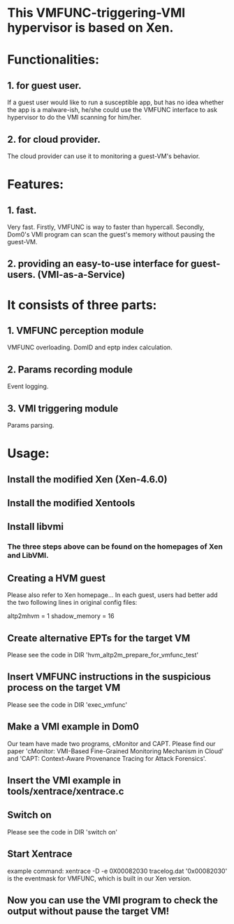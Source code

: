 # This VMFUNC-triggering-VMI hypervisor is based on Xen.

# Functionalities:
## 1. for guest user. 
If a guest user would like to run a susceptible app, but has no idea whether the app is a malware-ish, he/she could use the VMFUNC interface to ask hypervisor to do the VMI scanning for him/her.
## 2. for cloud provider. 
The cloud provider can use it to monitoring a guest-VM's behavior.

# Features:
## 1. fast. 
Very fast. Firstly, VMFUNC is way to faster than hypercall. Secondly, Dom0's VMI program can scan the guest's memory without pausing the guest-VM.
## 2. providing an easy-to-use interface for guest-users. (VMI-as-a-Service)

# It consists of three parts:
## 1. VMFUNC perception module
VMFUNC overloading.
DomID and eptp index calculation.
## 2. Params recording module
Event logging.
## 3. VMI triggering module
Params parsing.

# Usage:
## Install the modified Xen (Xen-4.6.0)
## Install the modified Xentools
## Install libvmi
### The three steps above can be found on the homepages of Xen and LibVMI.

## Creating a HVM guest
Please also refer to Xen homepage...
In each guest, users had better add the two following lines in original config files:

altp2mhvm = 1
shadow_memory = 16

## Create alternative EPTs for the target VM
Please see the code in DIR 'hvm_altp2m_prepare_for_vmfunc_test'

## Insert VMFUNC instructions in the suspicious process on the target VM
Please see the code in DIR 'exec_vmfunc'

## Make a VMI example in Dom0
Our team have made two programs, cMonitor and CAPT.
Please find our paper 'cMonitor: VMI-Based Fine-Grained Monitoring Mechanism in Cloud' and 'CAPT: Context-Aware Provenance Tracing for Attack Forensics'.

## Insert the VMI example in tools/xentrace/xentrace.c

## Switch on
Please see the code in DIR 'switch on'

## Start Xentrace
example command: xentrace -D -e 0X00082030 tracelog.dat
'0x00082030' is the eventmask for VMFUNC, which is built in our Xen version.

## Now you can use the VMI program to check the output without pause the target VM!
